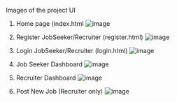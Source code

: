 Images of the project UI
1) Home page (index.html
  ![image](https://github.com/user-attachments/assets/955c58b5-3542-4f61-afc4-d3c8a8658170)

2) Register JobSeeker/Recruiter (register.html)
   ![image](https://github.com/user-attachments/assets/1d221261-d108-4610-bfba-c7104c3ecfc3)

3) Login JobSeeker/Recruiter (login.html)
   ![image](https://github.com/user-attachments/assets/f37dce4a-052b-4880-ac05-a4c79c5de0f8)

4) Job Seeker Dashboard
   ![image](https://github.com/user-attachments/assets/cfc9556f-8978-49e6-ac24-2fe7c1b9b5d8)

5) Recruiter Dashboard
   ![image](https://github.com/user-attachments/assets/02416278-f523-499e-af69-1687e9666967)

6) Post New Job (Recruiter only)
   ![image](https://github.com/user-attachments/assets/60c65952-0b12-445b-99d2-fe168e8f0700)
